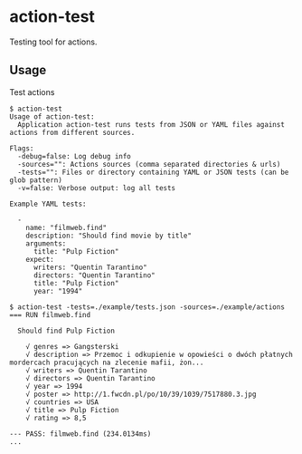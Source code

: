 # action-test

Testing tool for actions.

## Usage

Test actions
	
	$ action-test
	Usage of action-test:
	  Application action-test runs tests from JSON or YAML files against actions from different sources.

	Flags:
	  -debug=false: Log debug info
	  -sources="": Actions sources (comma separated directories & urls)
	  -tests="": Files or directory containing YAML or JSON tests (can be glob pattern)
	  -v=false: Verbose output: log all tests

	Example YAML tests:

	  -
	    name: "filmweb.find"
	    description: "Should find movie by title"
	    arguments:
	      title: "Pulp Fiction"
	    expect:
	      writers: "Quentin Tarantino"
	      directors: "Quentin Tarantino"
	      title: "Pulp Fiction"
	      year: "1994"

	$ action-test -tests=./example/tests.json -sources=./example/actions
	=== RUN filmweb.find

	  Should find Pulp Fiction

	    √ genres => Gangsterski
	    √ description => Przemoc i odkupienie w opowieści o dwóch płatnych mordercach pracujących na zlecenie mafii, żon...
	    √ writers => Quentin Tarantino
	    √ directors => Quentin Tarantino
	    √ year => 1994
	    √ poster => http://1.fwcdn.pl/po/10/39/1039/7517880.3.jpg
	    √ countries => USA
	    √ title => Pulp Fiction
	    √ rating => 8,5

	--- PASS: filmweb.find (234.0134ms)
	...

